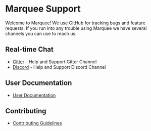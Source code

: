 Marquee Support
===============

Welcome to Marquee! We use GitHub for tracking bugs and feature requests. If you run into any trouble using Marquee we have several channels you can use to reach us.

## Real-time Chat

* [Gitter](https://gitter.im/vscode-marquee/community) - Help and Support Gitter Channel
* [Discord](https://discord.com/channels/878764303052865537/900787619728871484) - Help and Support Discord Channel

## User Documentation

* [User Documentation](https://marquee.stateful.com/)

## Contributing

* [Contributing Guidelines](https://github.com/stateful/.github/blob/main/CODE_OF_CONDUCT.md)
